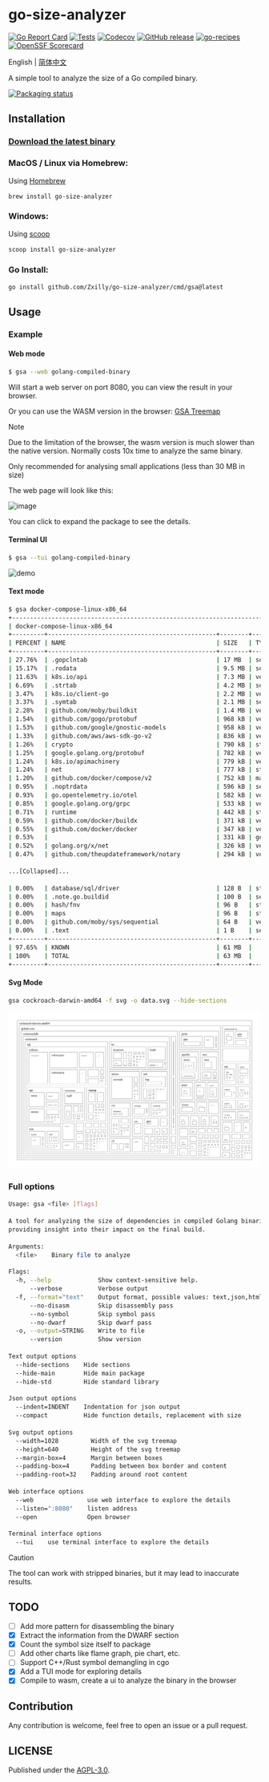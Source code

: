 # go-size-analyzer

[![Go Report Card](https://goreportcard.com/badge/github.com/Zxilly/go-size-analyzer)](https://goreportcard.com/report/github.com/Zxilly/go-size-analyzer)
[![Tests](https://github.com/Zxilly/go-size-analyzer/actions/workflows/tests.yml/badge.svg)](https://github.com/Zxilly/go-size-analyzer/actions/workflows/tests.yml)
[![Codecov](https://img.shields.io/codecov/c/gh/Zxilly/go-size-analyzer)](https://codecov.io/github/Zxilly/go-size-analyzer)
[![GitHub release](https://img.shields.io/github/v/release/Zxilly/go-size-analyzer)](https://github.com/Zxilly/go-size-analyzer/releases)
[![go-recipes](https://raw.githubusercontent.com/nikolaydubina/go-recipes/main/badge.svg?raw=true)](https://github.com/nikolaydubina/go-recipes?tab=readme-ov-file#-visualise-dependencies-size-in-compiled-binaries-with-go-size-analyzer)
[![OpenSSF Scorecard](https://api.scorecard.dev/projects/github.com/Zxilly/go-size-analyzer/badge)](https://scorecard.dev/viewer/?uri=github.com/Zxilly/go-size-analyzer)

English | [简体中文](./README_zh-CN.md)

A simple tool to analyze the size of a Go compiled binary.

[![Packaging status](https://repology.org/badge/vertical-allrepos/go-size-analyzer.svg)](https://repology.org/project/go-size-analyzer/versions)

## Installation

### [Download the latest binary](https://github.com/Zxilly/go-size-analyzer/releases)

### MacOS / Linux via Homebrew:

Using [Homebrew](https://brew.sh/)
```
brew install go-size-analyzer
```

### Windows:

Using [scoop](https://scoop.sh/)
```
scoop install go-size-analyzer
```

### Go Install:
```
go install github.com/Zxilly/go-size-analyzer/cmd/gsa@latest
```

## Usage

### Example

#### Web mode

```bash
$ gsa --web golang-compiled-binary
```

Will start a web server on port 8080, you can view the result in your browser.

Or you can use the WASM version in the browser: [GSA Treemap](https://gsa.zxilly.dev)

> [!NOTE]  
> Due to the limitation of the browser, the wasm version is much slower than the native version.
> Normally costs 10x time to analyze the same binary.
> 
> Only recommended for analysing small applications (less than 30 MB in size)

The web page will look like this:

![image](https://github.com/Zxilly/go-size-analyzer/assets/31370133/e69583ce-b189-4a0d-b108-c3b7d5c33a82)

You can click to expand the package to see the details.

#### Terminal UI

```bash
$ gsa --tui golang-compiled-binary
```

![demo](https://github.com/Zxilly/go-size-analyzer/assets/31370133/9f38989e-ab9f-4098-a939-26ca23fef407)

#### Text mode 

```bash
$ gsa docker-compose-linux-x86_64
+------------------------------------------------------------------------------+
| docker-compose-linux-x86_64                                                  |
+---------+-----------------------------------------------+--------+-----------+
| PERCENT | NAME                                          | SIZE   | TYPE      |
+---------+-----------------------------------------------+--------+-----------+
| 27.76%  | .gopclntab                                    | 17 MB  | section   |
| 15.17%  | .rodata                                       | 9.5 MB | section   |
| 11.63%  | k8s.io/api                                    | 7.3 MB | vendor    |
| 6.69%   | .strtab                                       | 4.2 MB | section   |
| 3.47%   | k8s.io/client-go                              | 2.2 MB | vendor    |
| 3.37%   | .symtab                                       | 2.1 MB | section   |
| 2.28%   | github.com/moby/buildkit                      | 1.4 MB | vendor    |
| 1.54%   | github.com/gogo/protobuf                      | 968 kB | vendor    |
| 1.53%   | github.com/google/gnostic-models              | 958 kB | vendor    |
| 1.33%   | github.com/aws/aws-sdk-go-v2                  | 836 kB | vendor    |
| 1.26%   | crypto                                        | 790 kB | std       |
| 1.25%   | google.golang.org/protobuf                    | 782 kB | vendor    |
| 1.24%   | k8s.io/apimachinery                           | 779 kB | vendor    |
| 1.24%   | net                                           | 777 kB | std       |
| 1.20%   | github.com/docker/compose/v2                  | 752 kB | main      |
| 0.95%   | .noptrdata                                    | 596 kB | section   |
| 0.93%   | go.opentelemetry.io/otel                      | 582 kB | vendor    |
| 0.85%   | google.golang.org/grpc                        | 533 kB | vendor    |
| 0.71%   | runtime                                       | 442 kB | std       |
| 0.59%   | github.com/docker/buildx                      | 371 kB | vendor    |
| 0.55%   | github.com/docker/docker                      | 347 kB | vendor    |
| 0.53%   |                                               | 331 kB | generated |
| 0.52%   | golang.org/x/net                              | 326 kB | vendor    |
| 0.47%   | github.com/theupdateframework/notary          | 294 kB | vendor    |

...[Collapsed]...

| 0.00%   | database/sql/driver                           | 128 B  | std       |
| 0.00%   | .note.go.buildid                              | 100 B  | section   |
| 0.00%   | hash/fnv                                      | 96 B   | std       |
| 0.00%   | maps                                          | 96 B   | std       |
| 0.00%   | github.com/moby/sys/sequential                | 64 B   | vendor    |
| 0.00%   | .text                                         | 1 B    | section   |
+---------+-----------------------------------------------+--------+-----------+
| 97.65%  | KNOWN                                         | 61 MB  |           |
| 100%    | TOTAL                                         | 63 MB  |           |
+---------+-----------------------------------------------+--------+-----------+

```

#### Svg Mode

```bash
gsa cockroach-darwin-amd64 -f svg -o data.svg --hide-sections
```

![image](./assets/example.svg)

### Full options

```bash
Usage: gsa <file> [flags]

A tool for analyzing the size of dependencies in compiled Golang binaries,
providing insight into their impact on the final build.

Arguments:
  <file>    Binary file to analyze

Flags:
  -h, --help             Show context-sensitive help.
      --verbose          Verbose output
  -f, --format="text"    Output format, possible values: text,json,html,svg
      --no-disasm        Skip disassembly pass
      --no-symbol        Skip symbol pass
      --no-dwarf         Skip dwarf pass
  -o, --output=STRING    Write to file
      --version          Show version

Text output options
  --hide-sections    Hide sections
  --hide-main        Hide main package
  --hide-std         Hide standard library

Json output options
  --indent=INDENT    Indentation for json output
  --compact          Hide function details, replacement with size

Svg output options
  --width=1028         Width of the svg treemap
  --height=640         Height of the svg treemap
  --margin-box=4       Margin between boxes
  --padding-box=4      Padding between box border and content
  --padding-root=32    Padding around root content

Web interface options
  --web               use web interface to explore the details
  --listen=":8080"    listen address
  --open              Open browser

Terminal interface options
  --tui    use terminal interface to explore the details
```

> [!CAUTION]
>
> The tool can work with stripped binaries, but it may lead to inaccurate results.

## TODO

- [ ] Add more pattern for disassembling the binary
- [x] Extract the information from the DWARF section
- [x] Count the symbol size itself to package
- [ ] Add other charts like flame graph, pie chart, etc.
- [ ] Support C++/Rust symbol demangling in cgo
- [x] Add a TUI mode for exploring details
- [x] Compile to wasm, create a ui to analyze the binary in the browser

## Contribution

Any contribution is welcome, feel free to open an issue or a pull request.

## LICENSE

Published under the [AGPL-3.0](./LICENSE).
